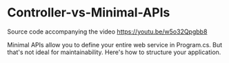 # Controller-vs-Minimal-APIs
Source code accompanying the video https://youtu.be/w5o32Qpgbb8

Minimal APIs allow you to define your entire web service in Program.cs. But that's not ideal for maintainability. Here's how to structure your application.
